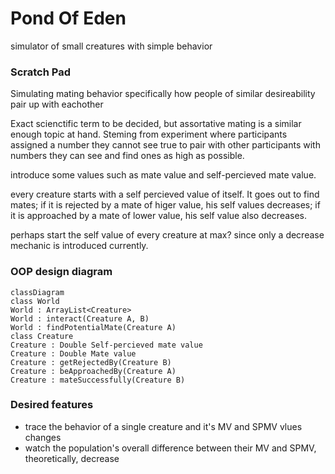 # Pond Of Eden
simulator of small creatures with simple behavior

### Scratch Pad
Simulating mating behavior
specifically how people of similar desireability pair up with eachother

Exact scienctific term to be decided, but assortative mating is a similar enough topic at hand. Steming from experiment where participants assigned a number they cannot see true to pair with other participants with numbers they can see and find ones as high as possible.

introduce some values such as mate value and self-percieved mate value.

every creature starts with a self percieved value of itself. It goes out to find mates; if it is rejected by a mate of higer value, his self values decreases; if it is approached by a mate of lower value, his self value also decreases. 

perhaps start the self value of every creature at max? since only a decrease mechanic is introduced currently. 

### OOP design diagram

```mermaid
classDiagram
class World
World : ArrayList<Creature>
World : interact(Creature A, B)
World : findPotentialMate(Creature A)
class Creature
Creature : Double Self-percieved mate value
Creature : Double Mate value
Creature : getRejectedBy(Creature B)
Creature : beApproachedBy(Creature A)
Creature : mateSuccessfully(Creature B)
```

### Desired features
- trace the behavior of a single creature and it's MV and SPMV vlues changes
- watch the population's overall difference between their MV and SPMV, theoretically, decrease
